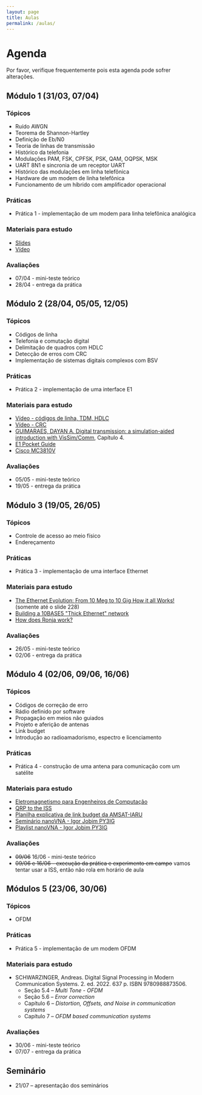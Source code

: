 ```yaml
---
layout: page
title: Aulas
permalink: /aulas/
---
```


# Agenda

Por favor, verifique frequentemente pois esta agenda pode sofrer alterações.

## Módulo 1 (31/03, 07/04)

### Tópicos

* Ruído AWGN
* Teorema de Shannon-Hartley
* Definição de Eb/N0
* Teoria de linhas de transmissão
* Histórico da telefonia
* Modulações PAM, FSK, CPFSK, PSK, QAM, OQPSK, MSK
* UART 8N1 e sincronia de um receptor UART
* Histórico das modulações em linha telefônica
* Hardware de um modem de linha telefônica
* Funcionamento de um híbrido com amplificador operacional

### Práticas

* Prática 1 - implementação de um modem para linha telefônica analógica

### Materiais para estudo

* [Slides](/static/aula1.pdf)
* [Vídeo](https://youtu.be/CTFn7vu3e3M)

### Avaliações

* 07/04 - mini-teste teórico
* 28/04 - entrega da prática

## Módulo 2 (28/04, 05/05, 12/05)

### Tópicos

* Códigos de linha
* Telefonia e comutação digital
* Delimitação de quadros com HDLC
* Detecção de erros com CRC
* Implementação de sistemas digitais complexos com BSV

### Práticas

* Prática 2 - implementação de uma interface E1

### Materiais para estudo

* [Vídeo - códigos de linha, TDM, HDLC](https://youtu.be/aGCOW2iAq60)
* [Vídeo - CRC](https://youtu.be/izG7qT0EpBw)
* [GUIMARAES, DAYAN A. Digital transmission: a simulation-aided introduction with VisSim/Comm](https://doi.org/10.1007/978-3-642-01359-1), Capítulo 4.
* [E1 Pocket Guide](https://web.fe.up.pt/~mleitao/STEL/Tecnico/E1_ACTERNA.pdf)
* [Cisco MC3810V](/static/cisco-MC3810V.pdf)

### Avaliações

* 05/05 - mini-teste teórico
* 19/05 - entrega da prática

## Módulo 3 (19/05, 26/05)

### Tópicos

* Controle de acesso ao meio físico
* Endereçamento

### Práticas

* Prática 3 - implementação de uma interface Ethernet

### Materiais para estudo

* [The Ethernet Evolution: From 10 Meg to 10 Gig How it all Works!](https://www.iol.unh.edu/sites/default/files/knowledgebase/ethernet/ethernet_evolution.pdf) (somente até o slide 228)
* [Building a 10BASE5 "Thick Ethernet" network](https://www1.fs.cvut.cz/cz/u12110/prt/site/lan/10BASE5.htm)
* [How does Ronja work?](http://ronja.twibright.com/technotes/how.php)

### Avaliações

* 26/05 - mini-teste teórico
* 02/06 - entrega da prática


## Módulo 4 (02/06, 09/06, 16/06)

### Tópicos

* Códigos de correção de erro
* Rádio definido por software
* Propagação em meios não guiados
* Projeto e aferição de antenas
* Link budget
* Introdução ao radioamadorismo, espectro e licenciamento

### Práticas

* Prática 4 - construção de uma antena para comunicação com um satélite

### Materiais para estudo

* [Eletromagnetismo para Engenheiros de Computação](https://ocw.mit.edu/courses/6-013-electromagnetics-and-applications-spring-2009/pages/lecture-notes/)
* [QRP to the ISS](https://www.work-sat.com/ewExternalFiles/QRP-ISS.pdf)
* [Planilha explicativa de link budget da AMSAT-IARU](http://www.amsatuk.me.uk/iaru/AMSAT-IARU_Link_Model_Rev2.5.5.xls)
* [Seminário nanoVNA - Igor Jobim PY3IG](https://www.youtube.com/playlist?list=PL3vze9c1yreiayo-c1M-bDaDPzbwdM1SZ)
* [Playlist nanoVNA - Igor Jobim PY3IG](https://www.youtube.com/playlist?list=PL3vze9c1yrehpr-adTlAZcMglwiUEPj-_)

### Avaliações

* ~~09/06~~ 16/06 - mini-teste teórico
* ~~09/06 e 16/06 - execução da prática e experimento em campo~~ vamos tentar usar a ISS, então não rola em horário de aula


## Módulos 5 (23/06, 30/06)

### Tópicos

* OFDM

### Práticas

* Prática 5 - implementação de um modem OFDM

### Materiais para estudo

* SCHWARZINGER, Andreas. Digital Signal Processing in Modern Communication Systems. 2. ed. 2022. 637 p. ISBN 9780988873506.
  * Seção 5.4 – *Multi Tone - OFDM*
  * Seção 5.6 – *Error correction*
  * Capítulo 6 – *Distortion, Offsets, and Noise in communication systems*
  * Capítulo 7 – *OFDM based communication systems*

### Avaliações

* 30/06 - mini-teste teórico
* 07/07 - entrega da prática


## Seminário

* 21/07 – apresentação dos seminários
